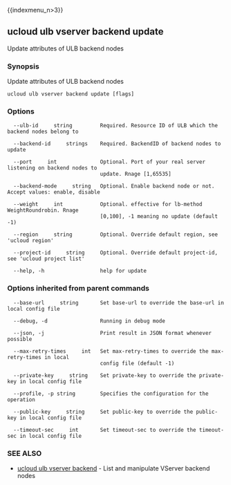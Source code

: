 {{indexmenu_n>3}}

## ucloud ulb vserver backend update

Update attributes of ULB backend nodes

### Synopsis

Update attributes of ULB backend nodes

```
ucloud ulb vserver backend update [flags]
```

### Options

```
  --ulb-id     string         Required. Resource ID of ULB which the backend nodes belong to 

  --backend-id     strings    Required. BackendID of backend nodes to update 

  --port     int              Optional. Port of your real server listening on backend nodes to
                              update. Rnage [1,65535] 

  --backend-mode     string   Optional. Enable backend node or not. Accept values: enable, disable 

  --weight     int            Optional. effective for lb-method WeightRoundrobin. Rnage
                              [0,100], -1 meaning no update (default -1) 

  --region     string         Optional. Override default region, see 'ucloud region' 

  --project-id     string     Optional. Override default project-id, see 'ucloud project list' 

  --help, -h                  help for update 

```

### Options inherited from parent commands

```
  --base-url     string       Set base-url to override the base-url in local config file 

  --debug, -d                 Running in debug mode 

  --json, -j                  Print result in JSON format whenever possible 

  --max-retry-times     int   Set max-retry-times to override the max-retry-times in local
                              config file (default -1) 

  --private-key     string    Set private-key to override the private-key in local config file 

  --profile, -p string        Specifies the configuration for the operation 

  --public-key     string     Set public-key to override the public-key in local config file 

  --timeout-sec     int       Set timeout-sec to override the timeout-sec in local config file 

```

### SEE ALSO

* [ucloud ulb vserver backend](software/cli/cmd/ucloud/ulb/vserver/backend)	 - List and manipulate VServer backend nodes

